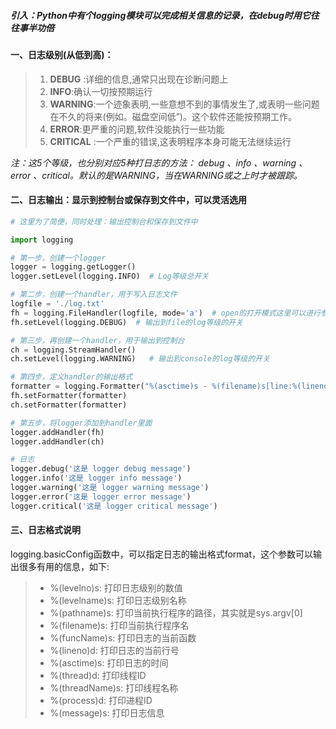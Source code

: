 ##### 引入：Python中有个logging模块可以完成相关信息的记录，在debug时用它往往事半功倍



#### 一、日志级别(从低到高)：

> 1. **DEBUG** :详细的信息,通常只出现在诊断问题上 
> 2. **INFO**:确认一切按预期运行 
> 3. **WARNING**:一个迹象表明,一些意想不到的事情发生了,或表明一些问题在不久的将来(例如。磁盘空间低”)。这个软件还能按预期工作。 
> 4. **ERROR**:更严重的问题,软件没能执行一些功能 
> 5. **CRITICAL** :一个严重的错误,这表明程序本身可能无法继续运行 

*注：这5个等级，也分别对应5种打日志的方法： debug 、info 、warning 、error 、critical。默认的是WARNING，当在WARNING或之上时才被跟踪。* 

#### 二、日志输出：显示到控制台或保存到文件中，可以灵活选用
```Python
# 这里为了简便，同时处理：输出控制台和保存到文件中

import logging  

# 第一步，创建一个logger  
logger = logging.getLogger()  
logger.setLevel(logging.INFO)  # Log等级总开关  

# 第二步，创建一个handler，用于写入日志文件  
logfile = './log.txt'  
fh = logging.FileHandler(logfile, mode='a')  # open的打开模式这里可以进行参考
fh.setLevel(logging.DEBUG)  # 输出到file的log等级的开关  

# 第三步，再创建一个handler，用于输出到控制台  
ch = logging.StreamHandler()  
ch.setLevel(logging.WARNING)   # 输出到console的log等级的开关  

# 第四步，定义handler的输出格式  
formatter = logging.Formatter("%(asctime)s - %(filename)s[line:%(lineno)d] - %(levelname)s: %(message)s")  
fh.setFormatter(formatter)  
ch.setFormatter(formatter)  

# 第五步，将logger添加到handler里面  
logger.addHandler(fh)  
logger.addHandler(ch)  

# 日志  
logger.debug('这是 logger debug message')  
logger.info('这是 logger info message')  
logger.warning('这是 logger warning message')  
logger.error('这是 logger error message')  
logger.critical('这是 logger critical message')
```

#### 三、日志格式说明

logging.basicConfig函数中，可以指定日志的输出格式format，这个参数可以输出很多有用的信息，如下: 

> - %(levelno)s: 打印日志级别的数值
> - %(levelname)s: 打印日志级别名称
> - %(pathname)s: 打印当前执行程序的路径，其实就是sys.argv[0]
> - %(filename)s: 打印当前执行程序名
> - %(funcName)s: 打印日志的当前函数
> - %(lineno)d: 打印日志的当前行号
> - %(asctime)s: 打印日志的时间
> - %(thread)d: 打印线程ID
> - %(threadName)s: 打印线程名称
> - %(process)d: 打印进程ID
> - %(message)s: 打印日志信息

